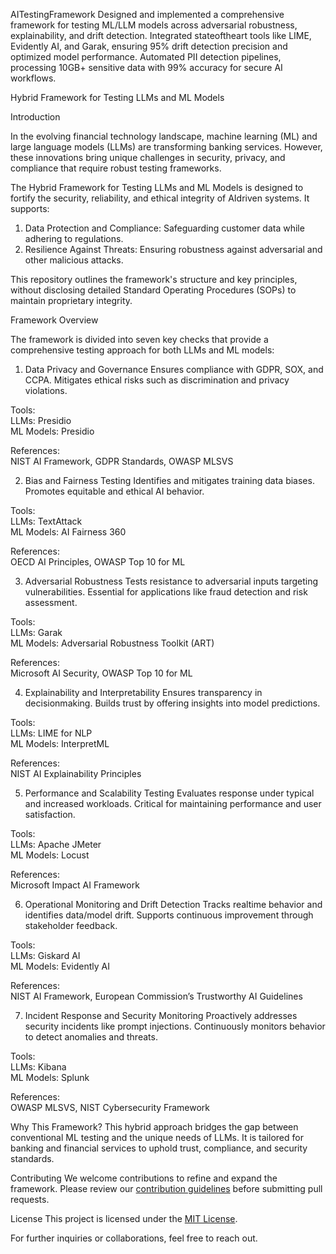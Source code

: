  AITestingFramework
Designed and implemented a comprehensive framework for testing ML/LLM models across adversarial robustness, explainability, and drift detection.
Integrated stateoftheart tools like LIME, Evidently AI, and Garak, ensuring 95% drift detection precision and optimized model performance.
Automated PII detection pipelines, processing 10GB+ sensitive data with 99% accuracy for secure AI workflows.

Hybrid Framework for Testing LLMs and ML Models

Introduction

In the evolving financial technology landscape, machine learning (ML) and large language models (LLMs) are transforming banking services. However, these innovations bring unique challenges in security, privacy, and compliance that require robust testing frameworks.

The Hybrid Framework for Testing LLMs and ML Models is designed to fortify the security, reliability, and ethical integrity of AIdriven systems. It supports:
1. Data Protection and Compliance: Safeguarding customer data while adhering to regulations.
2. Resilience Against Threats: Ensuring robustness against adversarial and other malicious attacks.

This repository outlines the framework's structure and key principles, without disclosing detailed Standard Operating Procedures (SOPs) to maintain proprietary integrity.


Framework Overview

The framework is divided into seven key checks that provide a comprehensive testing approach for both LLMs and ML models:

1. Data Privacy and Governance
 Ensures compliance with GDPR, SOX, and CCPA.
 Mitigates ethical risks such as discrimination and privacy violations.

Tools:  
LLMs: Presidio  
ML Models: Presidio  

References:  
NIST AI Framework, GDPR Standards, OWASP MLSVS  



2. Bias and Fairness Testing
 Identifies and mitigates training data biases.
 Promotes equitable and ethical AI behavior.

Tools:  
LLMs: TextAttack  
ML Models: AI Fairness 360  

References:  
OECD AI Principles, OWASP Top 10 for ML  



3. Adversarial Robustness
 Tests resistance to adversarial inputs targeting vulnerabilities.
 Essential for applications like fraud detection and risk assessment.

Tools:  
LLMs: Garak  
ML Models: Adversarial Robustness Toolkit (ART)  

References:  
Microsoft AI Security, OWASP Top 10 for ML  



4. Explainability and Interpretability
 Ensures transparency in decisionmaking.
 Builds trust by offering insights into model predictions.

Tools:  
LLMs: LIME for NLP  
ML Models: InterpretML  

References:  
NIST AI Explainability Principles  


5. Performance and Scalability Testing
 Evaluates response under typical and increased workloads.
 Critical for maintaining performance and user satisfaction.

Tools:  
LLMs: Apache JMeter  
ML Models: Locust  

References:  
Microsoft Impact AI Framework  



6. Operational Monitoring and Drift Detection
 Tracks realtime behavior and identifies data/model drift.
 Supports continuous improvement through stakeholder feedback.

Tools:  
LLMs: Giskard AI  
ML Models: Evidently AI  

References:  
NIST AI Framework, European Commission’s Trustworthy AI Guidelines  



7. Incident Response and Security Monitoring
 Proactively addresses security incidents like prompt injections.
 Continuously monitors behavior to detect anomalies and threats.

Tools:  
LLMs: Kibana  
ML Models: Splunk  

References:  
OWASP MLSVS, NIST Cybersecurity Framework  


Why This Framework?
This hybrid approach bridges the gap between conventional ML testing and the unique needs of LLMs. It is tailored for banking and financial services to uphold trust, compliance, and security standards.

Contributing
We welcome contributions to refine and expand the framework. Please review our [contribution guidelines](CONTRIBUTING.md) before submitting pull requests.



 License
This project is licensed under the [MIT License](LICENSE).



For further inquiries or collaborations, feel free to reach out.
